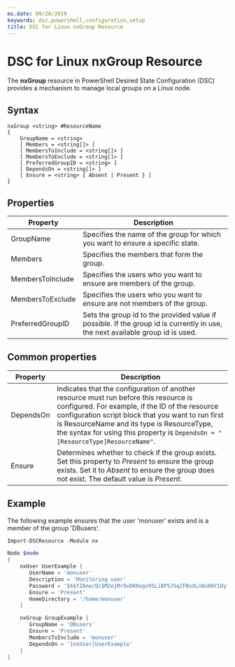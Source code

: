 ```yaml
---
ms.date: 09/20/2019
keywords: dsc,powershell,configuration,setup
title: DSC for Linux nxGroup Resource
---
```

# DSC for Linux nxGroup Resource

The **nxGroup** resource in PowerShell Desired State Configuration (DSC) provides a mechanism to
manage local groups on a Linux node.

## Syntax

```MOF
nxGroup <string> #ResourceName
{
    GroupName = <string>
    [ Members = <string[]> ]
    [ MembersToInclude = <string[]> ]
    [ MembersToExclude = <string[]> ]
    [ PreferredGroupID = <string> ]
    [ DependsOn = <string[]> ]
    [ Ensure = <string> { Absent | Present } ]
}
```

## Properties

|Property |Description |
|---|---|
|GroupName |Specifies the name of the group for which you want to ensure a specific state. |
|Members |Specifies the members that form the group. |
|MembersToInclude |Specifies the users who you want to ensure are members of the group. |
|MembersToExclude |Specifies the users who you want to ensure are not members of the group. |
|PreferredGroupID |Sets the group id to the provided value if possible. If the group id is currently in use, the next available group id is used. |

## Common properties

|Property |Description |
|---|---|
|DependsOn |Indicates that the configuration of another resource must run before this resource is configured. For example, if the ID of the resource configuration script block that you want to run first is ResourceName and its type is ResourceType, the syntax for using this property is `DependsOn = "[ResourceType]ResourceName"`. |
|Ensure |Determines whether to check if the group exists. Set this property to _Present_ to ensure the group exists. Set it to _Absent_ to ensure the group does not exist. The default value is _Present_. |

## Example

The following example ensures that the user 'monuser' exists and is a member of the group 'DBusers'.

```powershell
Import-DSCResource -Module nx

Node $node
{
    nxUser UserExample {
       UserName = 'monuser'
       Description = 'Monitoring user'
       Password = '$6$fZAne/Qc$MZejMrOxDK0ogv9SLiBP5J5qZFBvXLnDu8HY1Oy7ycX.Y3C7mGPUfeQy3A82ev3zIabhDQnj2ayeuGn02CqE/0'
       Ensure = 'Present'
       HomeDirectory = '/home/monuser'
    }

    nxGroup GroupExample {
       GroupName = 'DBusers'
       Ensure = 'Present'
       MembersToInclude = 'monuser'
       DependsOn = '[nxUser]UserExample'
    }
}
```